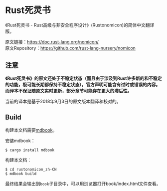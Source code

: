 # Rust死灵书

《Rust死灵书 - Rust高级与非安全程序设计》(Rustonomicon)的简体中文翻译版。

原文链接：<https://doc.rust-lang.org/nomicon/>  
原文Repository：<https://github.com/rust-lang-nursery/nomicon>

## 注意

**《Rust死灵书》的原文还处于不稳定状态（而且由于涉及到Rust许多新的和不稳定的功能，极可能长期都保持不稳定状态），官方声明可能含有过时或错误的内容。而译本不保证随原文实时更新，部分章节可能存在更大的滞后性。**

当前的译本是基于2018年9月3日的原文版本翻译和校对的。

## Build

构建本文档需要[mdbook](https://github.com/azerupi/mdBook)。

安装mdbook：

```
$ cargo install mdbook
```

构建本文档：

```
$ cd rustonomicon_zh-CN
$ mdbook build
```

最终结果会输出到`book`子目录中，可以用浏览器打开book/index.html文件查看。
